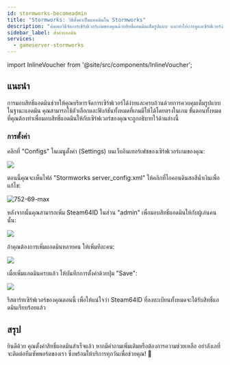 ```yaml
---
id: stormworks-becomeadmin
title: "Stormworks: วิธีตั้งค่าเป็นแอดมินใน Stormworks"
description: "ค้นพบวิธีจัดการเซิร์ฟเวอร์เกมของคุณด้วยสิทธิ์แอดมินเต็มรูปแบบ และทำให้การดูแลเซิร์ฟเวอร์ง่ายขึ้น → เรียนรู้เพิ่มเติมตอนนี้"
sidebar_label: ตั้งค่าแอดมิน
services:
  - gameserver-stormworks
---
```


import InlineVoucher from '@site/src/components/InlineVoucher';

## แนะนำ
การมอบสิทธิ์แอดมินช่วยให้คุณบริหารจัดการเซิร์ฟเวอร์ได้ง่ายและครบถ้วนด้วยการควบคุมเต็มรูปแบบ ในฐานะแอดมิน คุณสามารถใช้ตัวเลือกและฟังก์ชันทั้งหมดที่เกมมีให้ได้โดยตรงในเกม ขั้นตอนทั้งหมดที่คุณต้องทำเพื่อมอบสิทธิ์แอดมินให้กับเซิร์ฟเวอร์ของคุณจะถูกอธิบายไว้ด้านล่างนี้  
<InlineVoucher />

### การตั้งค่า

คลิกที่ "Configs" ในเมนูตั้งค่า (Settings) บนเว็บอินเทอร์เฟซของเซิร์ฟเวอร์เกมของคุณ:

![](https://screensaver01.zap-hosting.com/index.php/s/JgnbqrjwwZB7gsT/preview)

ตอนนี้คุณจะเห็นไฟล์ "Stormworks server_config.xml" ให้คลิกที่ไอคอนดินสอสีน้ำเงินเพื่อแก้ไข:

![752-69-max](https://screensaver01.zap-hosting.com/index.php/s/n7MdydSkB2CaBmW/preview)

หลังจากนั้นคุณสามารถเพิ่ม Steam64ID ในส่วน "admin" เพื่อมอบสิทธิ์แอดมินให้กับผู้เล่นคนนั้น:

![](https://screensaver01.zap-hosting.com/index.php/s/jTbdLBEpTT7rasF/preview)

ถ้าคุณต้องการเพิ่มแอดมินหลายคน ให้เพิ่มทีละคน:

![](https://screensaver01.zap-hosting.com/index.php/s/EJts4nQ4JtfHQEQ/preview)

เมื่อเพิ่มแอดมินครบแล้ว ให้บันทึกการตั้งค่าด้วยปุ่ม "Save":

![](https://screensaver01.zap-hosting.com/index.php/s/zYDPRazLsAAA3xr/preview)

รีสตาร์ทเซิร์ฟเวอร์ของคุณตอนนี้ เพื่อให้แน่ใจว่า Steam64ID ที่ลงทะเบียนทั้งหมดจะได้รับสิทธิ์แอดมินเรียบร้อยแล้ว


## สรุป

ยินดีด้วย คุณตั้งค่าสิทธิ์แอดมินสำเร็จแล้ว หากมีคำถามเพิ่มเติมหรือต้องการความช่วยเหลือ อย่าลังเลที่จะติดต่อทีมซัพพอร์ตของเรา ซึ่งพร้อมให้บริการทุกวันเพื่อช่วยคุณ! 🙂

<InlineVoucher />